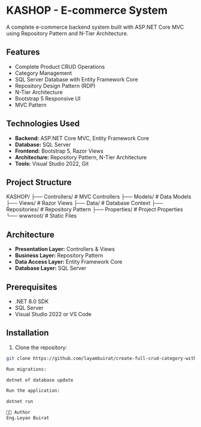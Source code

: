 # KASHOP - E-commerce System

A complete e-commerce backend system built with ASP.NET Core MVC using Repository Pattern and N-Tier Architecture.

## Features

- Complete Product CRUD Operations
- Category Management  
- SQL Server Database with Entity Framework Core
- Repository Design Pattern (RDP)
- N-Tier Architecture
- Bootstrap 5 Responsive UI
- MVC Pattern

## Technologies Used

- **Backend:** ASP.NET Core MVC, Entity Framework Core
- **Database:** SQL Server
- **Frontend:** Bootstrap 5, Razor Views
- **Architecture:** Repository Pattern, N-Tier Architecture
- **Tools:** Visual Studio 2022, Git

## Project Structure
KASHOP/
├── Controllers/ # MVC Controllers
├── Models/ # Data Models
├── Views/ # Razor Views
├── Data/ # Database Context
├── Repositories/ # Repository Pattern
├── Properties/ # Project Properties
└── wwwroot/ # Static Files


##  Architecture

- **Presentation Layer:** Controllers & Views
- **Business Layer:** Repository Pattern
- **Data Access Layer:** Entity Framework Core
- **Database Layer:** SQL Server

## Prerequisites

- .NET 8.0 SDK
- SQL Server
- Visual Studio 2022 or VS Code

## Installation

1. Clone the repository:
```bash
git clone https://github.com/layambuirat/create-full-crud-category-with-RDP-H-Tier-Arch.git

Run migrations:

dotnet ef database update

Run the application:

dotnet run

👨‍💻 Author
Eng.Leyan Buirat 
